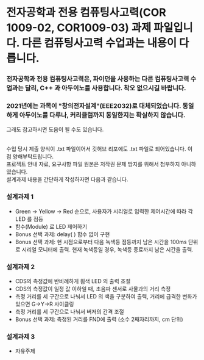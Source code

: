 # 전자공학과 전용 컴퓨팅사고력(COR 1009-02, COR1009-03) 과제 파일입니다. 다른 컴퓨팅사고력 수업과는 내용이 다릅니다. 

### 전자공학과 전용 컴퓨팅사고력은, 파이던을 사용하는 다른 컴퓨팅사고력 수업과는 달리, C++ 과 아두이노를 사용합니다. 착오 없으시길 바랍니다.<br>
### 2021년에는 과목이 "창의전자설계"(EEE2032)로 대체되었습니다. 동일하게 아두이노를 다루나, 커리큘럼까지 동일한지는 확실하지 않습니다. <br>
그래도 참고하시면 도움이 될 수도 있습니다.<br>

<br>수업 당시 제출 양식이 .txt 파일이어서 깃허브 리포에도 .txt 파일로 되어있습니다. 이 점 양해부탁드립니다. <br>
프로젝트 안내 자료, 요구사항 파일 원본은 저작권 문제 방지를 위해서 첨부하지 아니하였습니다. <br>
설계과제 내용을 간단하게 작성하자면 다음과 같습니다.<br>
### 설계과제 1
- Green -> Yellow -> Red 순으로, 사용자가 시리얼로 입력한 제어시간에 따라 각 LED 를 점등
- 함수(Module) 로 LED 제어하기
- Bonus 선택 과제: delay( ) 함수 없이 구현
- Bonus 선택 과제: 현 시점으로부터 다음 녹색등 점등까지 남은 시간을 100ms 단위로 시리얼 모니터에 출력. 현재 녹색등일 경우, 녹색등 종료까지 남은 시간을 출력.

### 설계과제 2
- CDS의 측정값에 반비례하게 흼색 LED 의 출력 조절
- CDS의 측정값이 일정 값 이하일 때, 초음파 센서로 사물과의 거리 측정
- 측정 거리를 세 구간으로 나눠서 LED 의 색을 구분하여 출력, 거리에 급격한 변화가 있으면 G->Y->R 사이클링
- 측정 거리를 세 구간으로 나눠서 버저의 간격 조절
- Bonus 선택 과제: 측정된 거리를 FND에 출력 (소수 2째자리까지, cm 단위)

### 설계과제 3
- 자유주제
